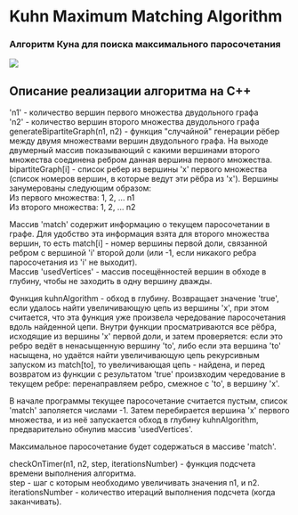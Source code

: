 # Kuhn Maximum Matching Algorithm
### Алгоритм Куна для поиска максимального паросочетания
![](https://sun9-68.userapi.com/c205724/v205724869/30ac/jJ-m0lpX1i4.jpg)

## Описание реализации алгоритма на C++
'n1' - количество вершин первого множества двудольного графа  
'n2' - количество вершин второго множества двудольного графа  
generateBipartiteGraph(n1, n2) - функция "случайной" генерации рёбер между двумя множествами вершин двудольного графа. На выходе двумерный массив показывающий с какими вершинами второго множества соединена ребром данная вершина первого множества.  
bipartiteGraph[i] - список ребер из вершины 'x' первого множества (список номеров вершин, в которые ведут эти рёбра из 'x'). Вершины занумерованы следующим образом:  
Из первого множества: 1, 2, ... n1  
Из второго множества: 1, 2, ... n2  

Массив 'match' содержит информацию о текущем паросочетании в графе. Для удобство эта информация взята для второго множества вершин, то есть match[i] - номер вершины первой доли, связанной ребром с вершиной 'i' второй доли (или -1, если никакого ребра паросочетания из 'i' не выходит).  
Массив 'usedVertices' - массив посещённостей вершин в обходе в глубину, чтобы не заходить в одну вершину дважды.

Функция kuhnAlgorithm - обход в глубину. Возвращает значение 'true', если удалось найти увеличивающую цепь из вершины 'x', при этом считается, что эта функция уже произвела чередование паросочетания вдоль найденной цепи. Внутри функции просматриваются все рёбра, исходящие из вершины 'x' первой доли, и затем проверяется: если это ребро ведёт в ненасыщенную вершину 'to', либо если эта вершина 'to' насыщена, но удаётся найти увеличивающую цепь рекурсивным запуском из match[to], то увеличивающая цепь - найдена, и перед возвратом из функции с результатом 'true' произвходим чередование в текущем ребре: перенаправляем ребро, смежное с 'to', в вершину 'x'.

В начале программы текущее паросочетание считается пустым, список 'match' заполяется числами -1. Затем перебирается вершина 'x' первого множества, и из неё запускается обход в глубину kuhnAlgorithm, предварительно обнулив массив 'usedVertices'.

Максимальное паросочетание будет содержаться в массиве 'match'.

checkOnTimer(n1, n2, step, iterationsNumber) - функция подсчета времени выполнения алгоритма.  
step - шаг с которым необходимо увеличивать значения n1, и n2.  
iterationsNumber - количество итераций выполнения подсчета (когда заканчивать).
 
